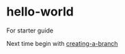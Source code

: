 # hello-world

For starter guide

Next time begin with [creating-a-branch](https://docs.github.com/en/get-started/quickstart/hello-world#creating-a-branch)
